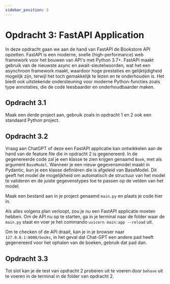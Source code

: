 ```yaml
---
sidebar_position: 3
---
```


# Opdracht 3: FastAPI Application
In deze opdracht gaan we aan de hand van FastAPI de Bookstore API opzetten. FastAPI is een moderne, snelle 
(high-performance) web framework voor het bouwen van API's met Python 3.7+.
FastAPI maakt gebruik van de nieuwste async en await-sleutelwoorden, wat het een asynchroon framework maakt, waardoor
hoge prestaties en gelijktijdigheid mogelijk zijn, terwijl het toch gemakkelijk te lezen en te onderhouden is. Het biedt
ook uitstekende ondersteuning voor moderne Python-functies zoals type annotaties, die de code leesbaarder en 
onderhoudbaarder maken.

## Opdracht 3.1
Maak een derde project aan, gebruik zoals in opdracht 1 en 2 ook een standaard Python project.

## Opdracht 3.2
Vraag aan ChatGPT of deze een FastAPI applicatie kan ontwikkelen aan de hand van de feature file die in opdracht 2 is gegenereerd.
In de gegenereerde code zal je een klasse te zien krijgen genaamd `Book`, met als argument `BaseModel`. Wanneer je een
nieuw gegevensmodel maakt in Pydantic, kun je een klasse definiëren die is afgeleid van BaseModel.
Dit geeft het model de mogelijkheid om automatisch de structuur van het model te valideren en de juiste
gegevenstypes toe te passen op de velden van het model.

Maak een bestand aan in je project genaamd `main.py` en plaats je code hier in.

Als alles volgens plan verloopt, zou je nu een FastAPI applicatie moeten hebben. Om de API nu op te starten, 
ga in je terminal naar de folder waar de `main.py` staat en voer je het commando `uvicorn main:app --reload` uit.

Om te checken of de API draait, kan je in je browser naar `127.0.0.1:8000/books`, in het geval dat Chat-GPT een andere 
pad heeft gegenereerd voor het ophalen van de boeken, gebruik dat pad dan.

## Opdracht 3.3
Tot slot kan je de test van opdracht 2 proberen uit te voeren door `behave` uit te voeren in de terminal
in de folder van opdracht 2.



